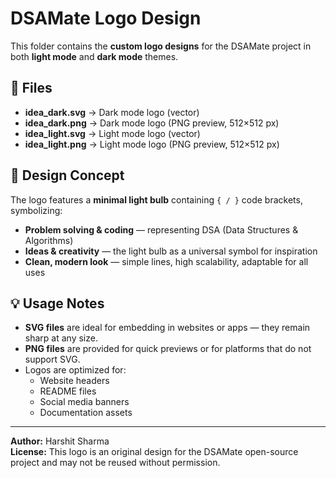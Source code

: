 # DSAMate Logo Design

This folder contains the **custom logo designs** for the DSAMate project in both **light mode** and **dark mode** themes.

## 📂 Files

- **idea_dark.svg** → Dark mode logo (vector)
- **idea_dark.png** → Dark mode logo (PNG preview, 512×512 px)
- **idea_light.svg** → Light mode logo (vector)
- **idea_light.png** → Light mode logo (PNG preview, 512×512 px)

## 🎨 Design Concept

The logo features a **minimal light bulb** containing `{ / }` code brackets, symbolizing:
- **Problem solving & coding** — representing DSA (Data Structures & Algorithms)
- **Ideas & creativity** — the light bulb as a universal symbol for inspiration
- **Clean, modern look** — simple lines, high scalability, adaptable for all uses

## 💡 Usage Notes
- **SVG files** are ideal for embedding in websites or apps — they remain sharp at any size.
- **PNG files** are provided for quick previews or for platforms that do not support SVG.
- Logos are optimized for:
  - Website headers
  - README files
  - Social media banners
  - Documentation assets

---

**Author:** Harshit Sharma<br>
**License:** This logo is an original design for the DSAMate open-source project and may not be reused without permission.
